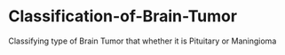 # Classification-of-Brain-Tumor
Classifying type of Brain Tumor that whether it is Pituitary or Maningioma
